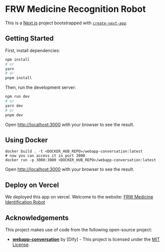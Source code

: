 # FRW Medicine Recognition Robot
This is a [Next.js](https://nextjs.org/) project bootstrapped with [`create-next-app`](https://github.com/vercel/next.js/tree/canary/packages/create-next-app).

## Getting Started
First, install dependencies:
```bash
npm install
# or
yarn
# or
pnpm install
```

Then, run the development server:

```bash
npm run dev
# or
yarn dev
# or
pnpm dev
```
Open [http://localhost:3000](http://localhost:3000) with your browser to see the result.

## Using Docker

```
docker build . -t <DOCKER_HUB_REPO>/webapp-conversation:latest
# now you can access it in port 3000
docker run -p 3000:3000 <DOCKER_HUB_REPO>/webapp-conversation:latest
```

Open [http://localhost:3000](http://localhost:3000) with your browser to see the result.

## Deploy on Vercel

We deployed this app on vercel. Welcome to the website: [FRW Medicine Identification Robot ](https://medirecog.frwhealthcare.online/)



## Acknowledgements

This project makes use of code from the following open-source project:

- [**webapp-conversation**](https://github.com/langgenius/webapp-conversation) by [Dify] - This project is licensed under the [MIT License](https://github.com/langgenius/webapp-conversation/blob/main/LICENSE).

